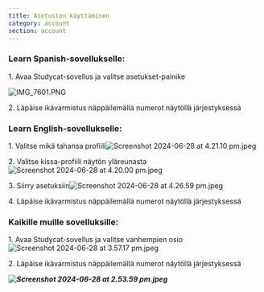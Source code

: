 ```yaml
---
title: Asetusten käyttäminen
category: account
section: account
---
```


### **Learn Spanish-sovellukselle:**

1\. Avaa Studycat-sovellus ja valitse asetukset-painike

![IMG_7601.PNG](https://help.studycat.com/hc/article_attachments/34518228606873)

2\. Läpäise ikävarmistus näppäilemällä numerot näytöllä järjestyksessä

### **Learn English-sovellukselle:**

1\. Valitse mikä tahansa profiili![Screenshot 2024-06-28 at 4.21.10 pm.jpeg](https://help.studycat.com/hc/article_attachments/34518228607769)

2\. Valitse kissa-profiili näytön yläreunasta![Screenshot 2024-06-28 at 4.20.00 pm.jpeg](https://help.studycat.com/hc/article_attachments/34518215417241)

3\. Siirry asetuksiin![Screenshot 2024-06-28 at 4.26.59 pm.jpeg](https://help.studycat.com/hc/article_attachments/34518215418265)

4\. Läpäise ikävarmistus näppäilemällä numerot näytöllä järjestyksessä

### **Kaikille muille sovelluksille:**

1\. Avaa Studycat-sovellus ja valitse vanhempien osio![Screenshot 2024-06-28 at 3.57.17 pm.jpeg](https://help.studycat.com/hc/article_attachments/34518228611353)

2\. Läpäise ikävarmistus näppäilemällä numerot näytöllä järjestyksessä

***![Screenshot 2024-06-28 at 2.53.59 pm.jpeg](https://help.studycat.com/hc/article_attachments/34518215421977)***